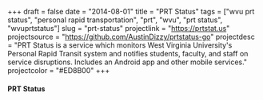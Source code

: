 +++
draft = false
date = "2014-08-01"
title = "PRT Status"
tags = ["wvu prt status", "personal rapid transportation", "prt", "wvu", "prt status", "wvuprtstatus"]
slug = "prt-status"
projectlink = "https://prtstat.us"
projectsource = "https://github.com/AustinDizzy/prtstatus-go"
projectdesc = "PRT Status is a service which monitors West Virginia University's Personal Rapid Transit system and notifies students, faculty, and staff on service disruptions. Includes an Android app and other mobile services."
projectcolor = "#ED8B00"
+++

#### PRT Status